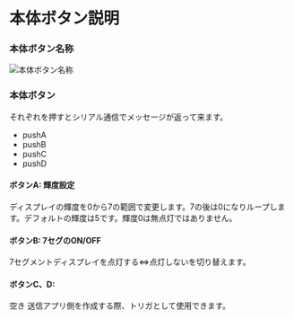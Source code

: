 # 本体ボタン説明

### 本体ボタン名称

![本体ボタン名称](https://github.com/bit-trade-one/AD7SGPR-SCWA/assets/85532743/7dcc07a0-161a-4ecf-a437-aaa76694579c)

### 本体ボタン

それぞれを押すとシリアル通信でメッセージが返って来ます。

- pushA
- pushB
- pushC
- pushD

#### ボタンA: 輝度設定

ディスプレイの輝度を0から7の範囲で変更します。7の後は0になりループします。デフォルトの輝度は5です。輝度0は無点灯ではありません。

#### ボタンB: 7セグのON/OFF

7セグメントディスプレイを点灯する⇔点灯しないを切り替えます。

#### ボタンC、D:

空き
送信アプリ側を作成する際、トリガとして使用できます。

